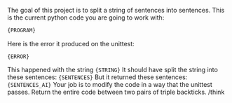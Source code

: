 The goal of this project is to split a string of sentences into sentences.
This is the current python code you are going to work with:
```python
{PROGRAM}
```
Here is the error it produced on the unittest:
```
{ERROR}
```
This happened with the string ```{STRING}```
It should have split the string into these sentences: ```{SENTENCES}```
But it returned these sentences: ```{SENTENCES_AI}```
Your job is to modify the code in a way that the unittest passes. Return the entire code between two pairs of triple backticks.
/think